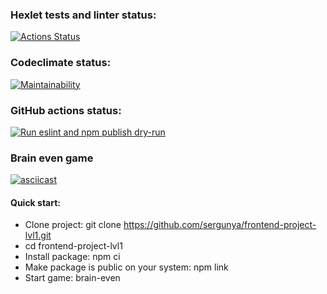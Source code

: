 ### Hexlet tests and linter status:
[![Actions Status](https://github.com/sergunya/frontend-project-lvl1/workflows/hexlet-check/badge.svg)](https://github.com/sergunya/frontend-project-lvl1/actions)

### Codeclimate status:
[![Maintainability](https://api.codeclimate.com/v1/badges/a99a88d28ad37a79dbf6/maintainability)](https://codeclimate.com/github/codeclimate/codeclimate/maintainability)

### GitHub actions status:
[![Run eslint and npm publish dry-run](https://github.com/sergunya/frontend-project-lvl1/actions/workflows/makefile.yml/badge.svg)](https://github.com/sergunya/frontend-project-lvl1/actions/workflows/makefile.yml)


### Brain even game

[![asciicast](https://asciinema.org/a/465042.svg)](https://asciinema.org/a/465042)

#### Quick start:
* Clone project: git clone https://github.com/sergunya/frontend-project-lvl1.git
* cd frontend-project-lvl1
* Install package: npm ci
* Make package is public on your system: npm link
* Start game: brain-even